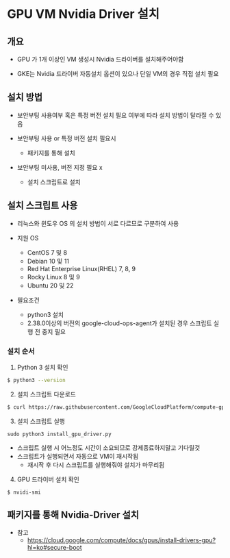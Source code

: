 # GPU VM Nvidia Driver 설치 

## 개요
- GPU 가 1개 이상인 VM 생성시 Nvidia 드라이버를 설치해주어야함 

- GKE는 Nvidia 드라이버 자동설치 옵션이 있으나 단일 VM의 경우 직접 설치 필요 

## 설치 방법 
- 보안부팅 사용여부 혹은 특정 버전 설치 필요 여부에 따라 설치 방법이 달라질 수 있음 

-  보안부팅 사용 or 특정 버전 설치 필요시 
    - 패키지를 통해 설치 

- 보안부팅 미사용, 버전 지정 필요 x
    - 설치 스크립트로 설치 


## 설치 스크립트 사용 

- 리눅스와 윈도우 OS 의 설치 방법이 서로 다르므로 구분하여 사용 

- 지원 OS 
    - CentOS 7 및 8
    - Debian 10 및 11
    - Red Hat Enterprise Linux(RHEL) 7, 8, 9
    - Rocky Linux 8 및 9
    - Ubuntu 20 및 22

- 필요조건 
    - python3 설치
    - 2.38.0이상의 버전의 google-cloud-ops-agent가 설치된 경우 스크립트 실행 전 중지 필요 


### 설치 순서 
1. Python 3 설치 확인
```sh
$ python3 --version
```

2. 설치 스크립트 다운로드

```sh 
$ curl https://raw.githubusercontent.com/GoogleCloudPlatform/compute-gpu-installation/main/linux/install_gpu_driver.py --output install_gpu_driver.py
```
3. 설치 스크립트 실행
```
sudo python3 install_gpu_driver.py
```

- 스크립트 실행 시 어느정도 시간이 소요되므로 강제종료하지말고 기다릴것
- 스크립트가 실행되면서 자동으로 VM이 재시작됨
    - 재시작 후 다시 스크립트를 실행해줘야 설치가 마무리됨

4. GPU 드라이버 설치 확인
```
$ nvidi-smi
```

## 패키지를 통해 Nvidia-Driver 설치 
- 참고 
    - https://cloud.google.com/compute/docs/gpus/install-drivers-gpu?hl=ko#secure-boot